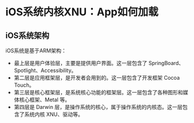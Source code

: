 # iOS系统内核XNU：App如何加载

## iOS系统架构

iOS系统是基于ARM架构：

- 最上层是用户体验层，主要是提供用户界面。这一层包含了 SpringBoard、Spotlight、Accessibility。
- 第二层是应用框架层，是开发者会用到的。这一层包含了开发框架 Cocoa Touch。
- 第三层是核心框架层，是系统核心功能的框架层。这一层包含了各种图形和媒体核心框架、Metal 等。
- 第四层是 Darwin 层，是操作系统的核心，属于操作系统的内核态。这一层包含了系统内核 XNU、驱动等。